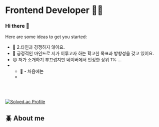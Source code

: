  # Frontend Developer 🤟🏻


### Hi there 👋

 

Here are some ideas to get you started:

- 🌱 2.타인과 경쟁하지 않아요.
- 🤔 긍정적인 마인드로 저가 이루고자 하는 확고한 목표과 방향성을 갖고 있어요. 
- 😄 저가 소개하기 부끄럽지만 네이버에서 인정한 상위 1% ...
- -  💬 - 처음에는
    -  


<br /><br />

[![Solved.ac Profile](http://mazassumnida.wtf/api/generate_badge?boj=canyon920)](https://solved.ac/yoon828990)<br/>

## :beetle: About me  <br />


